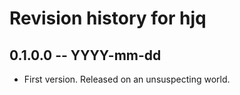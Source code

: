 # Revision history for hjq

## 0.1.0.0 -- YYYY-mm-dd

* First version. Released on an unsuspecting world.
